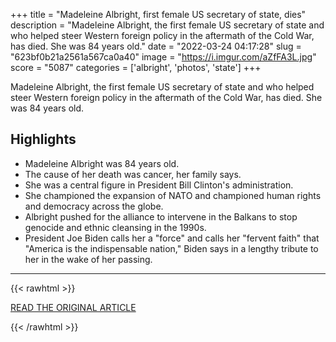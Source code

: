 +++
title = "Madeleine Albright, first female US secretary of state, dies"
description = "Madeleine Albright, the first female US secretary of state and who helped steer Western foreign policy in the aftermath of the Cold War, has died. She was 84 years old."
date = "2022-03-24 04:17:28"
slug = "623bf0b21a2561a567ca0a40"
image = "https://i.imgur.com/aZfFA3L.jpg"
score = "5087"
categories = ['albright', 'photos', 'state']
+++

Madeleine Albright, the first female US secretary of state and who helped steer Western foreign policy in the aftermath of the Cold War, has died. She was 84 years old.

## Highlights

- Madeleine Albright was 84 years old.
- The cause of her death was cancer, her family says.
- She was a central figure in President Bill Clinton's administration.
- She championed the expansion of NATO and championed human rights and democracy across the globe.
- Albright pushed for the alliance to intervene in the Balkans to stop genocide and ethnic cleansing in the 1990s.
- President Joe Biden calls her a "force" and calls her "fervent faith" that "America is the indispensable nation," Biden says in a lengthy tribute to her in the wake of her passing.

---

{{< rawhtml >}}
  <p class="article-category">
    <a target="_blank" href="https://www.cnn.com/2022/03/23/politics/madeleine-albright-obituary/index.html">READ THE ORIGINAL ARTICLE</a>
  </p>
{{< /rawhtml >}}
